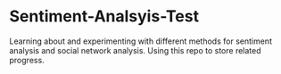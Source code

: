 # Sentiment-Analsyis-Test
Learning about and experimenting with different methods for sentiment analysis and social network analysis. Using this repo to store related progress.
